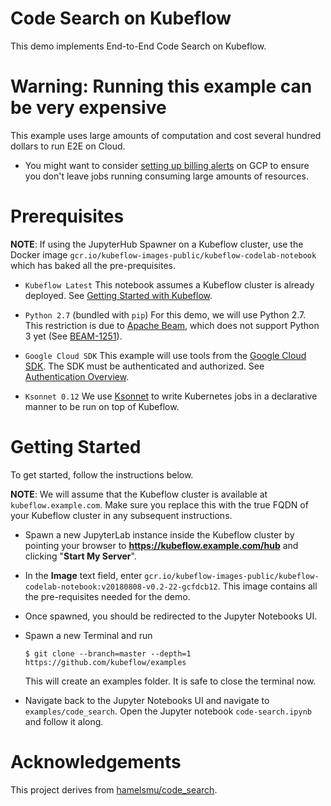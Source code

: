 # Code Search on Kubeflow

This demo implements End-to-End Code Search on Kubeflow.

# Warning: Running this example can be very expensive

This example uses large amounts of computation and cost several hundred dollars to run E2E on Cloud.

* You might want to consider [setting up billing alerts](https://cloud.google.com/billing/docs/how-to/budgets) on GCP
  to ensure you don't leave jobs running consuming large amounts of resources.

# Prerequisites

**NOTE**: If using the JupyterHub Spawner on a Kubeflow cluster, use the Docker image 
`gcr.io/kubeflow-images-public/kubeflow-codelab-notebook` which has baked all the pre-prequisites.

* `Kubeflow Latest`
  This notebook assumes a Kubeflow cluster is already deployed. See
  [Getting Started with Kubeflow](https://www.kubeflow.org/docs/started/getting-started/).

* `Python 2.7` (bundled with `pip`) 
  For this demo, we will use Python 2.7. This restriction is due to [Apache Beam](https://beam.apache.org/),
  which does not support Python 3 yet (See [BEAM-1251](https://issues.apache.org/jira/browse/BEAM-1251)).

* `Google Cloud SDK`
  This example will use tools from the [Google Cloud SDK](https://cloud.google.com/sdk/). The SDK 
  must be authenticated and authorized. See
  [Authentication Overview](https://cloud.google.com/docs/authentication/).
  
* `Ksonnet 0.12`
  We use [Ksonnet](https://ksonnet.io/) to write Kubernetes jobs in a declarative manner to be run
  on top of Kubeflow.

# Getting Started

To get started, follow the instructions below.

**NOTE**: We will assume that the Kubeflow cluster is available at `kubeflow.example.com`. Make sure
you replace this with the true FQDN of your Kubeflow cluster in any subsequent instructions.

* Spawn a new JupyterLab instance inside the Kubeflow cluster by pointing your browser to
  **https://kubeflow.example.com/hub** and clicking "**Start My Server**".

* In the **Image** text field, enter `gcr.io/kubeflow-images-public/kubeflow-codelab-notebook:v20180808-v0.2-22-gcfdcb12`.
  This image contains all the pre-requisites needed for the demo.
  
* Once spawned, you should be redirected to the Jupyter Notebooks UI.

* Spawn a new Terminal and run
  ```
  $ git clone --branch=master --depth=1 https://github.com/kubeflow/examples
  ```
  This will create an examples folder. It is safe to close the terminal now.
  
* Navigate back to the Jupyter Notebooks UI and navigate to `examples/code_search`. Open
  the Jupyter notebook `code-search.ipynb` and follow it along.

# Acknowledgements

This project derives from [hamelsmu/code_search](https://github.com/hamelsmu/code_search).
